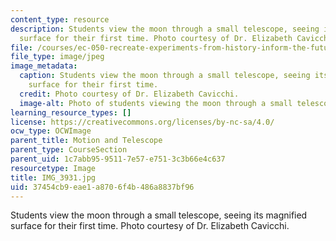 ```yaml
---
content_type: resource
description: Students view the moon through a small telescope, seeing its magnified
  surface for their first time. Photo courtesy of Dr. Elizabeth Cavicchi.
file: /courses/ec-050-recreate-experiments-from-history-inform-the-future-from-the-past-galileo-january-iap-2010/37454cb9eae1a8706f4b486a8837bf96_IMG_3931.jpg
file_type: image/jpeg
image_metadata:
  caption: Students view the moon through a small telescope, seeing its magnified
    surface for their first time.
  credit: Photo courtesy of Dr. Elizabeth Cavicchi.
  image-alt: Photo of students viewing the moon through a small telescope.
learning_resource_types: []
license: https://creativecommons.org/licenses/by-nc-sa/4.0/
ocw_type: OCWImage
parent_title: Motion and Telescope
parent_type: CourseSection
parent_uid: 1c7abb95-9511-7e57-e751-3c3b66e4c637
resourcetype: Image
title: IMG_3931.jpg
uid: 37454cb9-eae1-a870-6f4b-486a8837bf96
---
```

Students view the moon through a small telescope, seeing its magnified surface for their first time. Photo courtesy of Dr. Elizabeth Cavicchi.